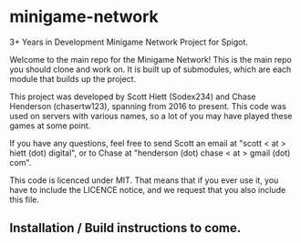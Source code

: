 # minigame-network
3+ Years in Development Minigame Network Project for Spigot.

Welcome to the main repo for the Minigame Network! This is the main repo you should clone and work on.
It is built up of submodules, which are each module that builds up the project.

This project was developed by Scott Hiett (Sodex234) and Chase Henderson (chasertw123), spanning from 2016 to present. This code was used on servers with various names, so a lot of you may have played these games at some point.

If you have any questions, feel free to send Scott an email at "scott < at > hiett (dot) digital", or to Chase at "henderson (dot) chase < at > gmail (dot) com".

This code is licenced under MIT. That means that if you ever use it, you have to include the LICENCE notice, and we request that you also include this file.

## Installation / Build instructions to come.
